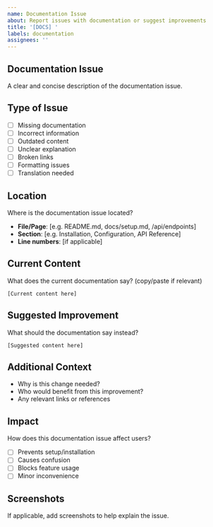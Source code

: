 ```yaml
---
name: Documentation Issue
about: Report issues with documentation or suggest improvements
title: '[DOCS] '
labels: documentation
assignees: ''
---
```


## Documentation Issue
A clear and concise description of the documentation issue.

## Type of Issue
- [ ] Missing documentation
- [ ] Incorrect information
- [ ] Outdated content
- [ ] Unclear explanation
- [ ] Broken links
- [ ] Formatting issues
- [ ] Translation needed

## Location
Where is the documentation issue located?
- **File/Page**: [e.g. README.md, docs/setup.md, /api/endpoints]
- **Section**: [e.g. Installation, Configuration, API Reference]
- **Line numbers**: [if applicable]

## Current Content
What does the current documentation say? (copy/paste if relevant)
```
[Current content here]
```

## Suggested Improvement
What should the documentation say instead?
```
[Suggested content here]
```

## Additional Context
- Why is this change needed?
- Who would benefit from this improvement?
- Any relevant links or references

## Impact
How does this documentation issue affect users?
- [ ] Prevents setup/installation
- [ ] Causes confusion
- [ ] Blocks feature usage
- [ ] Minor inconvenience

## Screenshots
If applicable, add screenshots to help explain the issue.